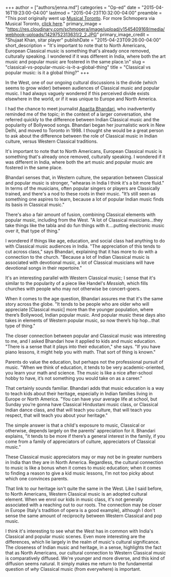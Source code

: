 +++
author = ["authors/jenna.md"]
categories = "Op-ed"
date = "2015-04-16T19:23:00-04:00"
lastmod = "2015-04-23T10:32:00-04:00"
preamble = "This post originally went up [Musical Toronto](http://www.musicaltoronto.org/2015/04/20/schmopera-the-cultural-divide-between-classical-and-popular-music/). For more Schmopera via Musical Toronto, [click here](http://www.musicaltoronto.org/category/schmopera/)."
primary_image = "https://res.cloudinary.com/schmopera/image/upload/v1545409169/media/webhook-uploads/1429752313631/2_2.JPG"
primary_image_credit = "Shujaat Khan, sitar player"
publishDate = "2015-04-23T09:26:00-04:00"
short_description = "It&#039;s important to note that to North Americans, European Classical music is something that&#039;s already once removed, culturally speaking. I wondered if it was different in India, where both the art music and popular music are fostered in the same place.\n"
slug = "classical-vs-popular-music-is-it-a-global-thing"
title = "Classical vs popular music: is it a global thing?"
+++

In the West, one of our ongoing cultural discussions is the divide (which seems to grow wider) between audiences of Classical music and popular music. I had always vaguely wondered if this perceived divide exists elsewhere in the world, or if it was unique to Europe and North America. 

I had the chance to meet journalist [Aparita Bhandari](http://www.aparita.com/), who inadvertently reminded me of the topic; in the context of a larger conversation, she referred quickly to the difference between Indian Classical music and the popularity of Bollywood songs. Bhandari began her journalistic work in New Delhi, and moved to Toronto in 1998. I thought she would be a great person to ask about the difference between the role of Classical music in Indian culture, versus Western Classical traditions.

It's important to note that to North Americans, European Classical music is something that's already once removed, culturally speaking. I wondered if it was different in India, where both the art music and popular music are fostered in the same place.

Bhandari senses that, in Western culture, the separation between Classical and popular music is stronger, "whearas in India I think it's a bit more fluid." In terms of the musicians, often popular singers or players are Classically trained, and there's a nod to these roots in their music. "It’s still seen as something one aspires to learn, because a lot of popular Indian music finds its basis in Classical music."

There's also a fair amount of fusion, combining Classical elements with popular music, including from the West. "A lot of Classical musicians...they take things like the tabla and do fun things with it….putting electronic music over it, that type of thing."

I wondered if things like age, education, and social class had anything to do with Classical music audiences in India. "The appreciation of this tends to cut across class," says Bhandari, explaining that it has more to do with a connection to the church. "Because a lot of Indian Classical music is associated with devotional music, a lot of Classical musicians will have devotional songs in their repertoire."

It's an interesting parallel with Western Classical music; I sense that it's similar to the popularity of a piece like Handel's *Messiah*, which fills churches with people who may not otherwise be concert-goers.

When it comes to the age question, Bhandari assures me that it's the same story across the globe. "It tends to be people who are older who will appreciate [Classical music] more than the younger population, where there’s Bollywood, Indian popular music. And popular music these days also takes in elements of Western popular music, so now there’s hip hop...that type of thing."

The closer connection between popular and Classical music was interesting to me, and I asked Bhandari how it applied to kids and music education. "There is a sense that it plays into their education," she says. "If you have piano lessons, it might help you with math. That sort of thing is known." 

Parents do value the education, but perhaps not the professional pursuit of music. "When we think of education, it tends to be very academic-oriented, you learn your math and science. The music is like a nice after-school hobby to have, it’s not something you would take on as a career."

That certainly sounds familiar. Bhandari adds that music education is a way to teach kids about their heritage, especially in Indian families living in Europe or North America. "You can have your average life at school, but Sunday you’re gonna have Classical Hindustani music class, or Classical Indian dance class, and that will teach you culture, that will teach you respect, that will teach you about your heritage."

The simple answer is that a child's exposure to music, Classical or otherwise, depends largely on the parents' appreciation for it. Bhandari explains, "it tends to be more if there’s a general interest in the family, if you come from a family of appreciators of culture, appreciators of Classical music."

These Classical music appreciators may or may not be in greater numbers in India than they are in North America. Regardless, the cultural connection to music is like a bonus when it comes to music education; when it comes to finding a reason to give a kid music lessons, I'm not too picky about which one convinces parents.

That link to our heritage isn't quite the same in the West. Like I said before, to North Americans, Western Classical music is an adopted cultural element. When we enrol our kids in music class, it's not generally associated with a reaching out to our roots. The connection may be closer in Europe (Italy's tradition of opera is a good example), although I don't sense the same amount of reciprocity between Western Classical and pop music.

I think it's interesting to see what the West has in common with India's Classical and popular music scenes. Even more interesting are the differences, which lie largely in the realm of music's cultural significance. The closeness of Indian music and heritage, in a sense, highlights the fact that as North Americans, our cultural connection to Western Classical music is comparatively diffused. We're younger and more diverse, and this kind of diffusion seems natural. It simply makes me return to the fundamental question of *why* Classical music (from everywhere) is important.
